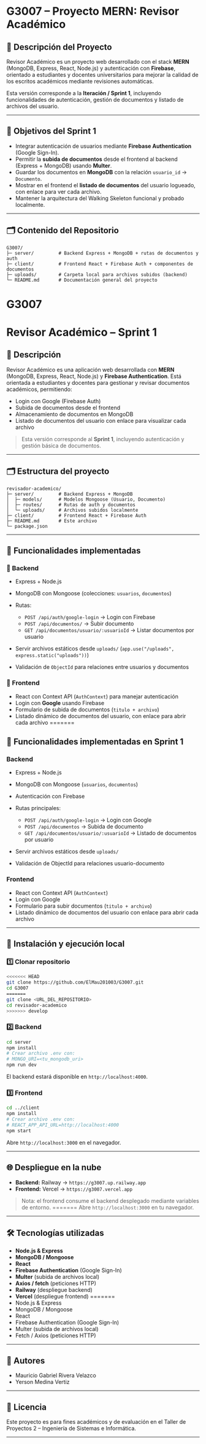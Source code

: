 # G3007 – Proyecto MERN: Revisor Académico

## 📌 Descripción del Proyecto

Revisor Académico es un proyecto web desarrollado con el stack **MERN** (MongoDB, Express, React, Node.js) y autenticación con **Firebase**, orientado a estudiantes y docentes universitarios para mejorar la calidad de los escritos académicos mediante revisiones automáticas.

Esta versión corresponde a la **Iteración / Sprint 1**, incluyendo funcionalidades de autenticación, gestión de documentos y listado de archivos del usuario.

---

## 🎯 Objetivos del Sprint 1

* Integrar autenticación de usuarios mediante **Firebase Authentication** (Google Sign-In).
* Permitir la **subida de documentos** desde el frontend al backend (Express + MongoDB) usando **Multer**.
* Guardar los documentos en **MongoDB** con la relación `usuario_id` → `Documento`.
* Mostrar en el frontend el **listado de documentos** del usuario logueado, con enlace para ver cada archivo.
* Mantener la arquitectura del Walking Skeleton funcional y probado localmente.

---

## 🗂️ Contenido del Repositorio

```
G3007/
├─ server/         # Backend Express + MongoDB + rutas de documentos y auth
├─ client/         # Frontend React + Firebase Auth + componentes de documentos
├─ uploads/        # Carpeta local para archivos subidos (backend)
└─ README.md       # Documentación general del proyecto
```

# G3007
# Revisor Académico – Sprint 1

## 📌 Descripción

Revisor Académico es una aplicación web desarrollada con **MERN** (MongoDB, Express, React, Node.js) y **Firebase Authentication**.
Está orientada a estudiantes y docentes para gestionar y revisar documentos académicos, permitiendo:

* Login con Google (Firebase Auth)
* Subida de documentos desde el frontend
* Almacenamiento de documentos en MongoDB
* Listado de documentos del usuario con enlace para visualizar cada archivo

> Esta versión corresponde al **Sprint 1**, incluyendo autenticación y gestión básica de documentos.

---

## 🗂️ Estructura del proyecto

```
revisador-academico/
├─ server/         # Backend Express + MongoDB
│  ├─ models/      # Modelos Mongoose (Usuario, Documento)
│  ├─ routes/      # Rutas de auth y documentos
│  └─ uploads/     # Archivos subidos localmente
├─ client/         # Frontend React + Firebase Auth
├─ README.md       # Este archivo
└─ package.json
```

---

## 📄 Funcionalidades implementadas

### 🔹 Backend

* Express + Node.js
* MongoDB con Mongoose (colecciones: `usuarios`, `documentos`)
* Rutas:

  * `POST /api/auth/google-login` → Login con Firebase
  * `POST /api/documentos/` → Subir documento
  * `GET /api/documentos/usuario/:usuarioId` → Listar documentos por usuario
* Servir archivos estáticos desde `uploads/` (`app.use("/uploads", express.static("uploads"))`)
* Validación de `ObjectId` para relaciones entre usuarios y documentos

### 🔹 Frontend

* React con Context API (`AuthContext`) para manejar autenticación
* Login con **Google** usando Firebase
* Formulario de subida de documentos (`titulo + archivo`)
* Listado dinámico de documentos del usuario, con enlace para abrir cada archivo
=======
## 🔹 Funcionalidades implementadas en Sprint 1

### Backend

* Express + Node.js
* MongoDB con Mongoose (`usuarios`, `documentos`)
* Autenticación con Firebase
* Rutas principales:

  * `POST /api/auth/google-login` → Login con Google
  * `POST /api/documentos` → Subida de documento
  * `GET /api/documentos/usuario/:usuarioId` → Listado de documentos por usuario
* Servir archivos estáticos desde `uploads/`
* Validación de ObjectId para relaciones usuario-documento

### Frontend

* React con Context API (`AuthContext`)
* Login con Google
* Formulario para subir documentos (`titulo + archivo`)
* Listado dinámico de documentos del usuario con enlace para abrir cada archivo

---

## 🚀 Instalación y ejecución local

### 1️⃣ Clonar repositorio

```bash
<<<<<<< HEAD
git clone https://github.com/ElMau201003/G3007.git
cd G3007
=======
git clone <URL_DEL_REPOSITORIO>
cd revisador-academico
>>>>>>> develop
```

### 2️⃣ Backend

```bash
cd server
npm install
# Crear archivo .env con:
# MONGO_URI=<tu_mongodb_uri>
npm run dev
```

El backend estará disponible en `http://localhost:4000`.

### 3️⃣ Frontend

```bash
cd ../client
npm install
# Crear archivo .env con:
# REACT_APP_API_URL=http://localhost:4000
npm start
```

Abre `http://localhost:3000` en el navegador.

---

## 🌐 Despliegue en la nube

* **Backend:** Railway → `https://g3007.up.railway.app`
* **Frontend:** Vercel → `https://g3007.vercel.app`

> Nota: el frontend consume el backend desplegado mediante variables de entorno.
=======
Abre `http://localhost:3000` en tu navegador.

---

## 🛠️ Tecnologías utilizadas

* **Node.js & Express**
* **MongoDB / Mongoose**
* **React**
* **Firebase Authentication** (Google Sign-In)
* **Multer** (subida de archivos local)
* **Axios / fetch** (peticiones HTTP)
* **Railway** (despliegue backend)
* **Vercel** (despliegue frontend)
=======
* Node.js & Express
* MongoDB / Mongoose
* React
* Firebase Authentication (Google Sign-In)
* Multer (subida de archivos local)
* Fetch / Axios (peticiones HTTP)

---

## 📝 Autores

* Mauricio Gabriel Rivera Velazco
* Yerson Medina Vertiz

---

## 📌 Licencia

Este proyecto es para fines académicos y de evaluación en el Taller de Proyectos 2 – Ingeniería de Sistemas e Informática.

---
